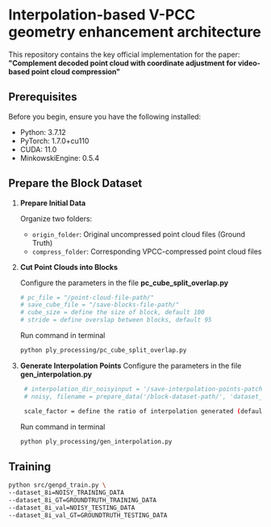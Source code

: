 # Interpolation-based V-PCC geometry enhancement architecture

This repository contains the key official implementation for the paper:  
**"Complement decoded point cloud with coordinate adjustment for video-based point cloud compression"**

## Prerequisites

Before you begin, ensure you have the following installed:
- Python: 3.7.12
- PyTorch: 1.7.0+cu110
- CUDA: 11.0
- MinkowskiEngine: 0.5.4

## Prepare the Block Dataset

1. **Prepare Initial Data**
     
   Organize two folders:
   - `origin_folder`: Original uncompressed point cloud files (Ground Truth)
   - `compress_folder`: Corresponding VPCC-compressed point cloud files

2. **Cut Point Clouds into Blocks**

   Configure the parameters in the file **pc_cube_split_overlap.py**
   ```bash
   # pc_file = "/point-cloud-file-path/"
   # save_cube_file = "/save-blocks-file-path/"
   # cube_size = define the size of block, default 100
   # stride = define overslap between blocks, default 95
   ```

   Run command in terminal
   ```bash
   python ply_processing/pc_cube_split_overlap.py

3. **Generate Interpolation Points**
    Configure the parameters in the file **gen_interpolation.py**
   ```bash
    # interpolation_dir_noisyinput = '/save-interpolation-points-patch/'
    # noisy, filename = prepare_data('/block-dataset-path/', 'dataset_folder')

    scale_factor = define the ratio of interpolation generated (default 0.5)
   ```

   Run command in terminal
   ```bash
   python ply_processing/gen_interpolation.py
   ```

## Training
```bash
python src/genpd_train.py \
--dataset_8i=NOISY_TRAINING_DATA
--dataset_8i_GT=GROUNDTRUTH_TRAINING_DATA
--dataset_8i_val=NOISY_TESTING_DATA
--dataset_8i_val_GT=GROUNDTRUTH_TESTING_DATA


```
   
   
